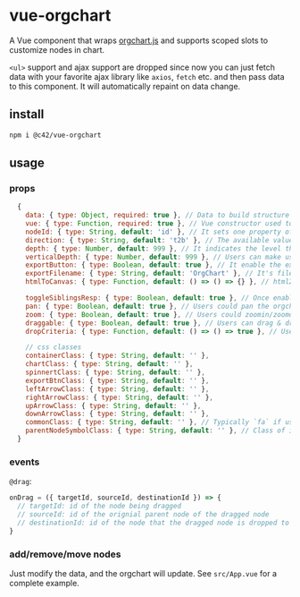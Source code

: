 # vue-orgchart

A Vue component that wraps [orgchart.js](https://github.com/dabeng/OrgChart.js) and supports scoped slots to customize nodes in chart.

`<ul>` support and ajax support are dropped since now you can just fetch data with your favorite ajax library like `axios`, `fetch` etc. and then pass data to this component. It will automatically repaint on data change.

## install

```bash
npm i @c42/vue-orgchart
```

## usage

### props

```js
  {
    data: { type: Object, required: true }, // Data to build structure of orgchart. see below.
    vue: { type: Function, required: true }, // Vue constructor used to render nodes.
    nodeId: { type: String, default: 'id' }, // It sets one property of data as unique identifier of every orgchart node.
    direction: { type: String, default: 't2b' }, // The available values are t2b(implies "top to bottom", it's default value), b2t(implies "bottom to top"), l2r(implies "left to right"), r2l(implies "right to left").
    depth: { type: Number, default: 999 }, // It indicates the level that at the very beginning orgchart is expanded to.
    verticalDepth: { type: Number, default: 999 }, // Users can make use of this option to align the nodes vertically from the specified depth.
    exportButton: { type: Boolean, default: true }, // It enable the export button for orgchart.
    exportFilename: { type: String, default: 'OrgChart' }, // It's filename when you export current orgchart as a picture.
    htmlToCanvas: { type: Function, default: () => () => {} }, // html2canvas to convert html to picture for export.

    toggleSiblingsResp: { type: Boolean, default: true }, // Once enable this option, users can show/hide left/right sibling nodes respectively by clicking left/right arrow.
    pan: { type: Boolean, default: true }, // Users could pan the orgchart by mouse drag&drop if they enable this option.
    zoom: { type: Boolean, default: true }, // Users could zoomin/zoomout the orgchart by mouse wheel if they enable this option.
    draggable: { type: Boolean, default: true }, // Users can drag & drop the nodes of orgchart if they enable this option. **Note**: this feature doesn't work on IE due to its poor support for HTML5 drag & drop API.
    dropCriteria: { type: Function, default: () => () => true }, // Users can construct their own criteria to limit the relationships between dragged node and drop zone. Furtherly, this function accept three arguments(draggedNode, dragZone, dropZone) and just only return boolen values.

    // css classes
    containerClass: { type: String, default: '' },
    chartClass: { type: String, default: '' },
    spinnertClass: { type: String, default: '' },
    exportBtnClass: { type: String, default: '' },
    leftArrowClass: { type: String, default: '' },
    rightArrowClass: { type: String, default: '' },
    upArrowClass: { type: String, default: '' },
    downArrowClass: { type: String, default: '' },
    commonClass: { type: String, default: '' }, // Typically `fa` if using font-awesome
    parentNodeSymbolClass: { type: String, default: '' }, // Class of icon to imply that the node has child nodes.
  }
```

### events

`@drag`:

```js
onDrag = ({ targetId, sourceId, destinationId }) => {
  // targetId: id of the node being dragged
  // sourceId: id of the orignial parent node of the dragged node
  // destinationId: id of the node that the dragged node is dropped to
}
```

### add/remove/move nodes

Just modify the data, and the orgchart will update. See `src/App.vue` for a complete example.
